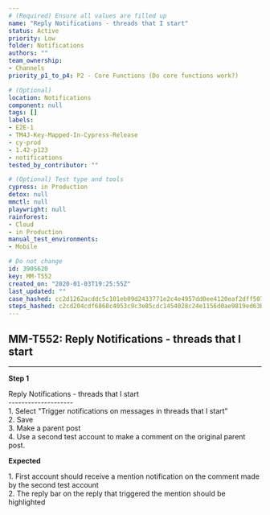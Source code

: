 ```yaml
---
# (Required) Ensure all values are filled up
name: "Reply Notifications - threads that I start"
status: Active
priority: Low
folder: Notifications
authors: ""
team_ownership:
- Channels
priority_p1_to_p4: P2 - Core Functions (Do core functions work?)

# (Optional)
location: Notifications
component: null
tags: []
labels:
- E2E-1
- TM4J-Key-Mapped-In-Cypress-Release
- cy-prod
- 1.42-p123
- notifications
tested_by_contributor: ""

# (Optional) Test type and tools
cypress: in Production
detox: null
mmctl: null
playwright: null
rainforest:
- Cloud
- in Production
manual_test_environments:
- Mobile

# Do not change
id: 3905620
key: MM-T552
created_on: "2020-01-03T19:25:55Z"
last_updated: ""
case_hashed: cc2d1262acddc5c101eb09d2433771e2c4e4957dd0ee4120eaf2dff507dcc7617456ca3dde7a2957f7f6019857817411
steps_hashed: c2cd204cdf6868c4053c9c3e85cdc1454028c24e1156d0ae9819ed63bf76d6ae567efa2fef86b3a43a6547eeb503c823
---
```


<!-- (Auto-generated) Based on frontmatter's "key" and "name" -->

## MM-T552: Reply Notifications - threads that I start

---

**Step 1**

Reply Notifications - threads that I start\
\--------------------\
1\. Select "Trigger notifications on messages in threads that I start"\
2\. Save\
3\. Make a parent post\
4\. Use a second test account to make a comment on the original parent post.

**Expected**

1\. First account should receive a mention notification on the comment made by the second test account\
2\. The reply bar on the reply that triggered the mention should be highlighted
